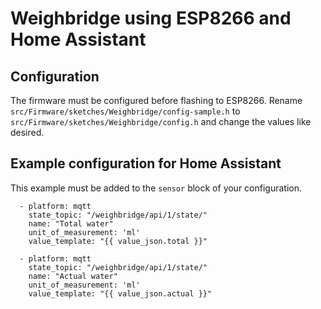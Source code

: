 # Weighbridge using ESP8266 and Home Assistant

## Configuration

The firmware must be configured before flashing to ESP8266. Rename `src/Firmware/sketches/Weighbridge/config-sample.h` to `src/Firmware/sketches/Weighbridge/config.h` and change the values like desired.

## Example configuration for Home Assistant

This example must be added to the `sensor` block of your configuration.

      - platform: mqtt
        state_topic: "/weighbridge/api/1/state/"
        name: "Total water"
        unit_of_measurement: 'ml'
        value_template: "{{ value_json.total }}"

      - platform: mqtt
        state_topic: "/weighbridge/api/1/state/"
        name: "Actual water"
        unit_of_measurement: 'ml'
        value_template: "{{ value_json.actual }}"
